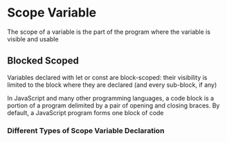 
# Scope Variable

The scope of a variable is the part of the program where the variable is visible and usable

## Blocked Scoped

Variables declared with let or const are block-scoped: their visibility is limited to the block where they are declared (and every sub-block, if any)

In JavaScript and many other programming languages, a code block is a portion of a program delimited by a pair of opening and closing braces. By default, a JavaScript program forms one block of code

### Different Types of Scope Variable Declaration 